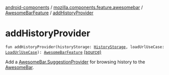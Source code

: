 [android-components](../../index.md) / [mozilla.components.feature.awesomebar](../index.md) / [AwesomeBarFeature](index.md) / [addHistoryProvider](./add-history-provider.md)

# addHistoryProvider

`fun addHistoryProvider(historyStorage: `[`HistoryStorage`](../../mozilla.components.concept.storage/-history-storage/index.md)`, loadUrlUseCase: `[`LoadUrlUseCase`](../../mozilla.components.feature.session/-session-use-cases/-load-url-use-case/index.md)`): `[`AwesomeBarFeature`](index.md) [(source)](https://github.com/mozilla-mobile/android-components/blob/master/components/feature/awesomebar/src/main/java/mozilla/components/feature/awesomebar/AwesomeBarFeature.kt#L77)

Add a [AwesomeBar.SuggestionProvider](../../mozilla.components.concept.awesomebar/-awesome-bar/-suggestion-provider/index.md) for browsing history to the [AwesomeBar](../../mozilla.components.concept.awesomebar/-awesome-bar/index.md).

